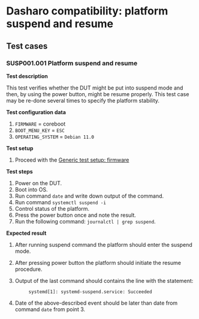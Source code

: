 # Dasharo compatibility: platform suspend and resume

## Test cases

### SUSP001.001 Platform suspend and resume

**Test description**

This test verifies whether the DUT might be put into suspend mode and then, by 
using the power button, might be resume properly. This test case may be re-done 
several times to specify the platform stability.

**Test configuration data**

1. `FIRMWARE` = coreboot
2. `BOOT_MENU_KEY` = `ESC`
3. `OPERATING_SYSTEM` = `Debian 11.0`

**Test setup**

1. Proceed with the
   [Generic test setup: firmware](generic-test-setup#firmware)

**Test steps**

1. Power on the DUT.
1. Boot into OS.
1. Run command `date` and write down output of the command.
1. Run command `systemctl suspend -i`
1. Control status of the platform.
1. Press the power button once and note the result.
1. Run the following command: `journalctl | grep suspend`.

**Expected result**

1. After running suspend command the platform should enter the suspend mode.
2. After pressing power button the platform should initiate the resume 
    procedure.
3. Output of the last command should contains the line with the statement:

            systemd[1]: systemd-suspend.service: Succeeded

4. Date of the above-described event should be later than date from 
    command `date` from point 3.
